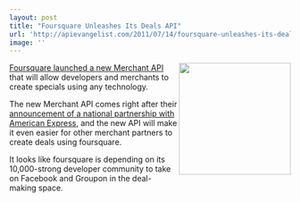 ```yaml
---
layout: post
title: "Foursquare Unleashes Its Deals API"
url: 'http://apievangelist.com/2011/07/14/foursquare-unleashes-its-deals-api/'
image: ''
---
```


<img class="c1" src="http://kinlane-productions.s3.amazonaws.com/foursquare_logo.png" alt="" width="200" align="right" />[Foursquare launched a new Merchant API][1] that will allow developers and merchants to create specials using any technology.

The new Merchant API comes right after their [announcement of a national partnership with American Express][2], and the new API will make it even easier for other merchant partners to create deals using foursquare.

It looks like foursquare is depending on its 10,000-strong developer community to take on Facebook and Groupon in the deal-making space.

   [1]: http://blog.foursquare.com/2011/07/13/more-powerful-tools-for-businesses-introducing-our-merchant-api/ (Foursquare launched a new Merchant API)
   [2]: http://blog.foursquare.com/2011/06/23/american-express-specials-now-for-everyone-nationwide/ (announcements of national partnership with American Express)
